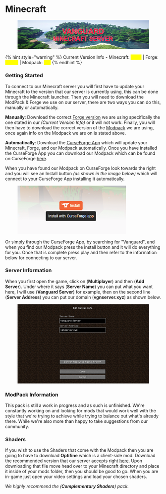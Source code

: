 # Minecraft

<figure><img src="../.gitbook/assets/mc_banner (1).png" alt=""><figcaption></figcaption></figure>

{% hint style="warning" %}
Current Version Info - Minecraft: <mark style="color:yellow;">1.19.2</mark> | Forge: <mark style="color:yellow;">43.2.0</mark> | Modpack: <mark style="color:yellow;">01a</mark>
{% endhint %}

### Getting Started

To connect to our Minecraft server you will first have to update your Minecraft to the version that our server is currently using, this can be done through the Minecraft launcher. Then you will need to download the ModPack & Forge we use on our server, there are two ways you can do this, manually or automatically.

**Manually**: Download the correct [Forge version](https://adfoc.us/serve/?id=27122885864802) we are using specifically the one stated in our _(Current Version Info)_ or it will not work. Finally, you will then have to download the correct version of the [Modpack](https://www.mediafire.com/file/44qy3j3cs5jrcq8/Vanguard-SMP-v01a.zip/file) we are using, once again info on the Modpack we are on is stated above.

**Automatically**: Download the [CurseForge App](https://download.curseforge.com/) which will update your Minecraft, Forge, and our Modpack automatically. Once you have installed the CurseForge App you can download our Modpack which can be found on CurseForge [here](https://www.curseforge.com/minecraft/modpacks/vanguard-smp).

When you have found our Modpack on CurseForge look towards the right and you will see an Install button _(as shown in the image below)_ which will connect to your CurseForge App installing it automatically.

<figure><img src="../.gitbook/assets/install_with_curseforge.png" alt=""><figcaption></figcaption></figure>

Or simply through the CurseForge App, by searching for "Vanguard", and when you find our Modpack press the install button and it will do everything for you. Once that is complete press play and then refer to the information below for connecting to our server.

### Server Information

When you first open the game, click on (**Multiplayer**) and then (**Add Server**). Under where it says (**Server Name**) you can put what you want here, I will use (**Vanguard Server**) for example, then on the second line (**Server Address**) you can put our domain (**vgnserver.xyz**) as shown below.

<figure><img src="../.gitbook/assets/mc_serverinfo.png" alt=""><figcaption></figcaption></figure>

### ModPack Information

This pack is still a work in progress and as such is unfinished. We're constantly working on and looking for mods that would work well with the style that we're trying to achieve while trying to balance out what's already there. While we're also more than happy to take suggestions from our community.

### Shaders

If you wish to use the Shaders that come with the Modpack then you are going to have to download **Optifine** which is a client-side mod. Download the recommended version that our server accepts right [here](http://adfoc.us/serve/?id=47525085805849). Upon downloading that file move head over to your Minecraft directory and place it inside of your mods folder, then you should be good to go. When you are in-game just open your video settings and load your chosen shaders.&#x20;

_We highly recommend the (**Complementary Shaders**) pack._
